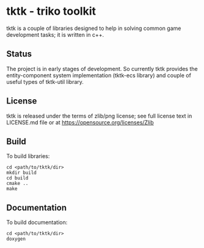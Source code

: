 # tktk - triko toolkit
tktk is a couple of libraries designed to help in solving common game development tasks; it is written in c++.

Status
------
The project is in early stages of development.
So currently tktk provides the entity-component system implementation (tktk-ecs library) and couple of useful types of tktk-util library.

License
-------
tktk is released under the terms of zlib/png license; see full license text in LICENSE.md file or at https://opensource.org/licenses/Zlib

Build
-----
To build libraries:

    cd <path/to/tktk/dir>
    mkdir build
    cd build
    cmake ..
    make

Documentation
-------------
To build documentation:

    cd <path/to/tktk/dir>
    doxygen
